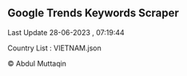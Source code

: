 

## Google Trends Keywords Scraper 
 
Last Update 28-06-2023 , 07:19:44

Country List :
VIETNAM.json



© Abdul Muttaqin 

